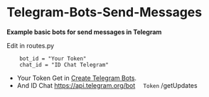 # Telegram-Bots-Send-Messages
**Example basic bots for send messages in Telegram**

Edit in routes.py
```
    bot_id = "Your Token"
    chat_id = "ID Chat Telegram"
```

- Your Token Get in [Create Telegram Bots](https://core.telegram.org/bots).
- And  ID Chat  https://api.telegram.org/bot `  Token` /getUpdates